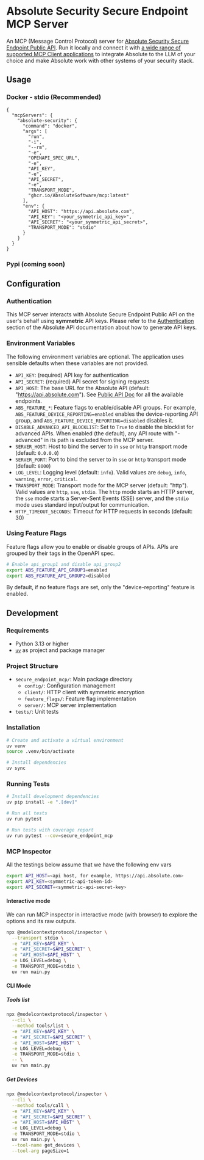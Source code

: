 # Absolute Security Secure Endpoint MCP Server

An MCP (Message Control Protocol) server
for [Absolute Security Secure Endpoint Public API](https://api.absolute.com/api-doc/doc.html). Run
it locally and connect it
with [a wide range of supported MCP Client applications](https://modelcontextprotocol.io/clients) to
integrate Absolute to the LLM of your choice and make Absolute work with other systems of your
security stack.

## Usage

### Docker - stdio (Recommended)

```json5
{
  "mcpServers": {
    "absolute-security": {
      "command": "docker",
      "args": [
        "run",
        "-i",
        "--rm",
        "-e",
        "OPENAPI_SPEC_URL",
        "-e",
        "API_KEY",
        "-e",
        "API_SECRET",
        "-e",
        "TRANSPORT_MODE",
        "ghcr.io/AbsoluteSoftware/mcp:latest"
      ],
      "env": {
        "API_HOST": "https://api.absolute.com",
        "API_KEY": "<your_symmetric_api_key>",
        "API_SECRET": "<your_symmetric_api_secret>",
        "TRANSPORT_MODE": "stdio"
      }
    }
  }
}
```

### Pypi (coming soon)

## Configuration

### Authentication

This MCP server interacts with Absolute Secure Endpoint Public API on the user's behalf using
__symmetric__ API keys. Please refer to
the [Authentication](https://api.absolute.com/api-doc/doc.html#section/Getting-started:-Create-your-credentials/Create-your-API-token)
section of the Absolute API documentation about how to generate API keys.

### Environment Variables

The following environment variables are optional. The application uses sensible defaults when these
variables are
not provided.

- `API_KEY`: (required) API key for authentication
- `API_SECRET`: (required) API secret for signing requests
- `API_HOST`: The base URL for the Absolute API (default: "https://api.absolute.com").
  See [Public API Doc](https://api.absolute.com/api-doc/doc.html%20target=%22_blank#section/Introduction/Accessing-the-API)
  for all the available endpoints.
- `ABS_FEATURE_*`: Feature flags to enable/disable API groups. For example,
  `ABS_FEATURE_DEVICE_REPORTING=enabled` enables the device-reporting API group, and
  `ABS_FEATURE_DEVICE_REPORTING=disabled` disables it.
- `DISABLE_ADVANCED_API_BLOCKLIST`: Set to `True` to disable the blocklist for advanced APIs.
  When enabled (the default), any API route with "-advanced" in its path is excluded from the MCP
  server.
- `SERVER_HOST`: Host to bind the server to in `sse` or `http` transport mode (default: `0.0.0.0`)
- `SERVER_PORT`: Port to bind the server to in `sse` or `http` transport mode (default: `8000`)
- `LOG_LEVEL`: Logging level (default: `info`). Valid values are `debug`, `info`, `warning`,
  `error`, `critical`.
- `TRANSPORT_MODE`: Transport mode for the MCP server (default: "http"). Valid values are `http`,
  `sse`, `stdio`. The `http` mode starts an HTTP server, the `sse` mode starts a Server-Sent
  Events (SSE) server, and the `stdio` mode uses standard input/output for communication.
- `HTTP_TIMEOUT_SECONDS`: Timeout for HTTP requests in seconds (default: 30)

### Using Feature Flags

Feature flags allow you to enable or disable groups of APIs. APIs are grouped by their tags in the
OpenAPI spec.

```bash
# Enable api_group1 and disable api_group2
export ABS_FEATURE_API_GROUP1=enabled
export ABS_FEATURE_API_GROUP2=disabled
```

By default, if no feature flags are set, only the "device-reporting" feature is enabled.

## Development

### Requirements

- Python 3.13 or higher
- [`uv`](https://github.com/astral-sh/uv) as project and package manager

### Project Structure

- `secure_endpoint_mcp/`: Main package directory
    - `config/`: Configuration management
    - `client/`: HTTP client with symmetric encryption
    - `feature_flags/`: Feature flag implementation
    - `server/`: MCP server implementation
- `tests/`: Unit tests

### Installation

```bash
# Create and activate a virtual environment
uv venv
source .venv/bin/activate

# Install dependencies
uv sync
```

### Running Tests

```bash
# Install development dependencies
uv pip install -e ".[dev]"

# Run all tests
uv run pytest

# Run tests with coverage report
uv run pytest --cov=secure_endpoint_mcp
```

### MCP Inspector

All the testings below assume that we have the following env vars

```bash
export API_HOST=<api host, for example, https://api.absolute.com>
export API_KEY=<symmetric-api-token-id>
export API_SECRET=<symmetric-api-secret-key>
```

#### Interactive mode

We can run MCP inspector in interactive mode (with browser) to explore the options and its raw
outputs.

```bash
npx @modelcontextprotocol/inspector \
  --transport stdio \
  -e "API_KEY=$API_KEY" \
  -e "API_SECRET=$API_SECRET" \
  -e "API_HOST=$API_HOST" \
  -e LOG_LEVEL=debug \
  -e TRANSPORT_MODE=stdio \
  uv run main.py
```

#### CLI Mode

##### Tools list

```bash
npx @modelcontextprotocol/inspector \
  --cli \
  --method tools/list \
  -e "API_KEY=$API_KEY" \
  -e "API_SECRET=$API_SECRET" \
  -e "API_HOST=$API_HOST" \
  -e LOG_LEVEL=debug \
  -e TRANSPORT_MODE=stdio \
  -- \
  uv run main.py
```

##### Get Devices

```bash
npx @modelcontextprotocol/inspector \
  --cli \
  --method tools/call \
  -e "API_KEY=$API_KEY" \
  -e "API_SECRET=$API_SECRET" \
  -e "API_HOST=$API_HOST" \
  -e LOG_LEVEL=debug \
  -e TRANSPORT_MODE=stdio \
  uv run main.py \
  --tool-name get_devices \
  --tool-arg pageSize=1
```